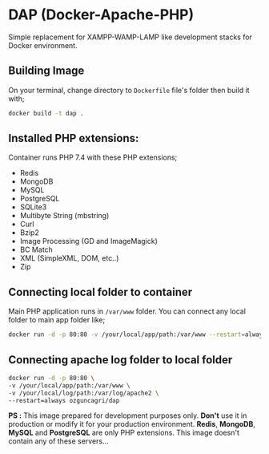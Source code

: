 # DAP (Docker-Apache-PHP)

Simple replacement for XAMPP-WAMP-LAMP like development stacks for Docker environment.

## Building Image

On your terminal, change directory to `Dockerfile` file's folder then build it with;

```sh
docker build -t dap .
```

## Installed PHP extensions:

Container runs PHP 7.4 with these PHP extensions;

- Redis
- MongoDB
- MySQL
- PostgreSQL
- SQLite3
- Multibyte String (mbstring)
- Curl
- Bzip2
- Image Processing (GD and ImageMagick)
- BC Match
- XML (SimpleXML, DOM, etc..)
- Zip

## Connecting local folder to container

Main PHP application runs in `/var/www` folder. You can connect any local folder to main app folder like;

```sh
docker run -d -p 80:80 -v /your/local/app/path:/var/www --restart=always ozguncagri/dap
```

## Connecting apache log folder to local folder

```sh
docker run -d -p 80:80 \
-v /your/local/app/path:/var/www \
-v /your/local/log/path:/var/log/apache2 \
--restart=always ozguncagri/dap
```

**PS :** This image prepared for development purposes only. **Don't** use it in production or modify it for your production environment. **Redis**, **MongoDB**, **MySQL** and **PostgreSQL** are only PHP extensions. This image doesn't contain any of these servers...
